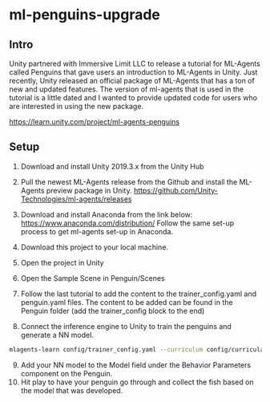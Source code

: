 # ml-penguins-upgrade

## Intro

Unity partnered with Immersive Limit LLC to release a tutorial for ML-Agents called Penguins that gave users an introduction to ML-Agents in Unity.  Just recently, Unity released an official package of ML-Agents that has a ton of new and updated features.  The version of ml-agents that is used in the tutorial is a little dated and I wanted to provide updated code for users who are interested in using the new package.

https://learn.unity.com/project/ml-agents-penguins

## Setup

1. Download and install Unity 2019.3.x from the Unity Hub
2. Pull the newest ML-Agents release from the Github and install the ML-Agents preview package in Unity.
https://github.com/Unity-Technologies/ml-agents/releases

3. Download and install Anaconda from the link below:
https://www.anaconda.com/distribution/
Follow the same set-up process to get ml-agents set-up in Anaconda.

4. Download this project to your local machine.

5. Open the project in Unity

6. Open the Sample Scene in Penguin/Scenes

7. Follow the last tutorial to add the content to the trainer_config.yaml and penguin.yaml files.  The content to be added can be found in the Penguin folder (add the trainer_config block to the end)

8. Connect the inference engine to Unity to train the penguins and generate a NN model.

```bash
mlagents-learn config/trainer_config.yaml --curriculum config/curricula/penguin --run-id penguin_01 --train
```

9. Add your NN model to the Model field under the Behavior Parameters component on the Penguin.
10. Hit play to have your penguin go through and collect the fish based on the model that was developed.
